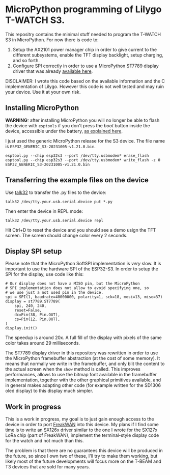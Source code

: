 # MicroPython programming of Lilygo T-WATCH S3.

This repositry contains the minimal stuff needed to program the T-WATCH
S3 in MicroPython. For now there is code to:

1. Setup the AX2101 power manager chip in order to give current to the different subsystems, enable the TFT display backlight, setup charging, and so forth.
2. Configure SPI correctly in order to use a MicroPython ST7789 display driver that was already [available here](https://github.com/devbis/st7789py_mpy).

DISCLAIMER: I wrote this code based on the available information and the
C implementation of Lilygo. However this code is not well tested and may
ruin your device. Use it at your own risk.

## Installing MicroPython

**WARNING:** after installing MicroPython you will no longer be able to flash the device with `esptools` if you don't press the *boot* button inside the device, accessible under the battery, [as explained here](https://github.com/Xinyuan-LilyGO/TTGO_TWatch_Library/issues/223#issuecomment-1913183156).

I just used the generic MicroPython release for the S3 device.
The file name is `ESP32_GENERIC_S3-20231005-v1.21.0.bin`.

```
esptool.py --chip esp32s3 --port /dev/tty.usbmodem* erase_flash
esptool.py --chip esp32s3 --port /dev/tty.usbmodem* write_flash -z 0 ESP32_GENERIC_S3-20231005-v1.21.0.bin
```

## Transferring the example files on the device

Use [talk32](https://github.com/antirez/talk32) to transfer the .py
files to the device:

    talk32 /dev/tty.your.usb.serial.device put *.py

Then enter the device in REPL mode:


    talk32 /dev/tty.your.usb.serial.device repl

Hit Ctrl+D to reset the device and you should see a demo usign the
TFT screen. The screen should change color every 2 seconds.

## Display SPI setup

Please note that the MicroPython SoftSPI implementation is *very* slow.
It is important to use the hardware SPI of the ESP32-S3. In order to
setup the SPI for the display, use code like this:

```
# Our display does not have a MISO pin, but the MicroPython
# SPI implementation does not allow to avoid specifying one, so
# we use just a not used pin in the device.
spi = SPI(1, baudrate=40000000, polarity=1, sck=18, mosi=13, miso=37)
display = st7789.ST7789(
    spi, 240, 240,
    reset=False,
    dc=Pin(38, Pin.OUT),
    cs=Pin(12, Pin.OUT),
)
display.init()
```

The speedup is around 20x. A full fill of the display with pixels of the
same color takes around 29 milliseconds.

The ST7789 display driver in this repository was rewritten in order to
use the MicroPython framebuffer abstraction (at the cost of some memory).
It means that normally we write in the framebuffer, and only blit the
content to the actual screen when the `show` method is called.
This improves performances, allows to use the bitmap font available in
the framebuffer implementation, together with the other graphical primitives
available, and in general makes adapting other code (for example written
for the SD1306 oled display) to this display much simpler.

## Work in progress

This is a work in progress, my goal is to just gain enough access to the
device in order to port [FreakWAN](https://github.com/antirez/FreakWAN)
into this device. My plans if I find some time is to write an SX126x
driver similar to the one I wrote for the SX127x LoRa chip (part of
FreakWAN), implement the terminal-style display code for the watch
and not much than this.

The problem is that there are no guarantees this device will be produced
in the future, so since I own two of these, I'll try to make them
working, but likely most of the future developments will focus more
on the T-BEAM and T3 devices that are sold for many years.

